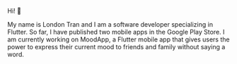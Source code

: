 Hi! 👋

My name is London Tran and I am a software developer specializing in Flutter. So far, I have published two mobile apps in the Google Play Store. I am currently working on MoodApp, a Flutter mobile app that gives users the power to express their current mood to friends and family without saying a word.
<!--
**LondonTran/LondonTran** is a ✨ _special_ ✨ repository because its `README.md` (this file) appears on your GitHub profile.

Here are some ideas to get you started:

- 🔭 I’m currently working on ...
- 🌱 I’m currently learning ...
- 👯 I’m looking to collaborate on ...
- 🤔 I’m looking for help with ...
- 💬 Ask me about ...
- 📫 How to reach me: ...
- 😄 Pronouns: ...
- ⚡ Fun fact: ...
-->
